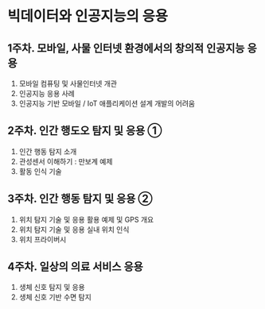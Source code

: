 # 빅데이터와 인공지능의 응용

## 1주차. 모바일, 사물 인터넷 환경에서의 창의적 인공지능 응용

1. 모바일 컴퓨팅 및 사물인터넷 개관
2. 인공지능 응용 사례
3. 인공지능 기반 모바일 / IoT 애플리케이션 설계 개발의 어려움



## 2주차. 인간 행도오 탐지 및 응용 ①

1. 인간 행동 탐지 소개
2. 관성센서 이해하기 : 만보계 예제
3. 활동 인식 기술



## 3주차. 인간 행동 탐지 및 응용 ②

1. 위치 탐지 기술 및 응용 활용 예제 및 GPS 개요
2. 위치 탐지 기술 및 응용 실내 위치 인식
3. 위치 프라이버시



## 4주차. 일상의 의료 서비스 응용

1. 생체 신호 탐지 및 응용
2. 생체 신호 기반 수면 탐지

